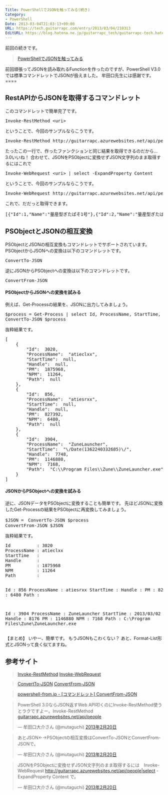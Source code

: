 ```yaml
---
Title: PowerShellでJSONを触ってみる(続き)
Category:
- PowerShell
Date: 2013-03-04T21:03:13+09:00
URL: https://tech.guitarrapc.com/entry/2013/03/04/210313
EditURL: https://blog.hatena.ne.jp/guitarrapc_tech/guitarrapc-tech.hatenablog.com/atom/entry/11696248318757675572
---
```


<p>前回の続きです。</p>
<blockquote><a href="http://guitarrapc.wordpress.com/2013/02/20/powershell%e3%81%a7JSON%e3%82%92%e8%a7%a6%e3%81%a3%e3%81%a6%e3%81%bf%e3%82%8b/" target="_blank">PowerShellでJSONを触ってみる </a></blockquote>
<p>前回頑張ってJSONを読み取れるFunctionを作ったのですが、PowerShell V3.0では標準コマンドレットでJSONが扱えました。 牟田口先生には感謝です。 ====</p>
<h2>RestAPIからJSONを取得するコマンドレット</h2>
<p>このコマンドレットで簡単完了です。</p>
<pre class="brush: powershell">Invoke-RestMethod &lt;uri&gt;
</pre>
<p>ということで、今回のサンプルならこうです。</p>
<pre class="brush: powershell">Invoke-RestMethod http://guitarrapc.azurewebsites.net/api/people
</pre>
<p>たったこの一行で、作ったファンクションと同じ結果を取得できるのだから…3.0いいね！ 合わせて、JSONをPSObjectに変換せずJSON文字列のまま取得するにはこれで</p>
<pre class="brush: powershell">Invoke-WebRequest &lt;uri&gt; | select -ExpandProperty Content 
</pre>
<p>ということで、今回のサンプルならこうです。</p>
<pre class="brush: powershell">Invoke-WebRequest http://guitarrapc.azurewebsites.net/api/people | select -ExpandProperty Content 
</pre>
<p>これで、だだっと取得できます。</p>
<pre class="brush: powershell">[{"Id":1,"Name":"量産型ぎたぱそ1号"},{"Id":2,"Name":"量産型ぎたぱそ2号"},{"Id":3,"Name":"量産型ぎたぱそ3号"},{"Id":4,"N......
</pre>
<h2>PSObjectとJSONの相互変換</h2>
<p>PSObjectとJSONの相互変換もコマンドレットでサポートされています。 PSObjectからJSONへの変換は以下のコマンドレットです。</p>
<pre class="brush: powershell">ConvertTo-JSON
</pre>
<p>逆にJSONからPSObjectへの変換は以下のコマンドレットです。</p>
<pre class="brush: powershell">ConvertFrom-JSON
</pre>
<h4>PSObjectからJSONへの変換を試みる</h4>
<p>例えば、Get-Processの結果を、JSONに出力してみましょう。</p>
<pre class="brush: powershell">$process = Get-Process | select Id, ProcessName, StartTime, Handle, PM, NPM, Path
ConvertTo-JSON $process
</pre>
<p>抜粋結果です。</p>
<pre class="brush: powershell">[
	{
		"Id":  3020,
		"ProcessName":  "atieclxx",
		"StartTime":  null,
		"Handle":  null,
		"PM":  1875968,
		"NPM":  11264,
		"Path":  null
	},
	{
		"Id":  856,
		"ProcessName":  "atiesrxx",
		"StartTime":  null,
		"Handle":  null,
		"PM":  827392,
		"NPM":  6480,
		"Path":  null
	},
	{
		"Id":  3904,
		"ProcessName":  "ZuneLauncher",
		"StartTime":  "\/Date(1362240332685)\/",
		"Handle":  7748,
		"PM":  1146880,
		"NPM":  7168,
		"Path":  "C:\\Program Files\\Zune\\ZuneLauncher.exe"
	}
]
</pre>
<h4>JSONからPSObjectへの変換を試みる</h4>
<p>逆に、JSONデータをPSObjectに変換することも簡単です。 先ほどJSONに変換したGet-Processの結果をPSObjectに再変換してみましょう。</p>
<pre class="brush: powershell">$JSON =　ConvertTo-JSON $process
ConvertFrom-JSON $JSON
</pre>
<p>抜粋結果です。</p>
<pre class="brush: powershell">Id          : 3020
ProcessName : atieclxx
StartTime   : 
Handle      : 
PM          : 1875968
NPM         : 11264
Path        : 

Id          : 856
ProcessName : atiesrxx
StartTime   : 
Handle      : 
PM          : 827392
NPM         : 6480
Path        : 

Id          : 3904
ProcessName : ZuneLauncher
StartTime   : 2013/03/02 16:05:32
Handle      : 8176
PM          : 1146880
NPM         : 7168
Path        : C:\Program Files\Zune\ZuneLauncher.exe
</pre>
<p>【まとめ】 いやー、簡単です。 もうJSONもこわくない？ あと、Format-List形式とJSONって良く似てますね。</p>
<h2>参考サイト</h2>
<blockquote><a href="http://technet.microsoft.com/en-us/library/hh849971.aspx" target="_blank">Invoke-RestMethod</a> <a href="http://technet.microsoft.com/en-us/library/hh849901.aspx" target="_blank">Invoke-WebRequest</a></blockquote>
<blockquote><a href="http://technet.microsoft.com/en-us/library/hh849922.aspx" target="_blank">ConvertTo-JSON</a> <a href="http://technet.microsoft.com/en-us/library/hh849898.aspx" target="_blank">ConvertFrom-JSON</a></blockquote>
<blockquote><a href="http://blog.powershell-from.jp/?p=1826" target="_blank">powershell-from.jp - [コマンドレット] ConvertFrom-JSON</a></blockquote>
<blockquote class="twitter-tweet" lang="ja">
<p>PowerShell 3.0ならJSON返すWeb API叩くのにInvoke-RestMethod使うとラクですよー。Invoke-RestMethod <a title="http://guitarrapc.azurewebsites.net/api/people" href="http://t.co/e0rBuncR">guitarrapc.azurewebsites.net/api/people</a></p>
— 牟田口大介さん (@mutaguchi) <a href="https://twitter.com/mutaguchi/status/304232249488969729">2013年2月20日</a></blockquote>
<blockquote class="twitter-tweet" lang="ja">
<p>あとJSON←→PSObjectの相互変換はConvertTo-JSONとConvertFrom-JSONで。</p>
— 牟田口大介さん (@mutaguchi) <a href="https://twitter.com/mutaguchi/status/304232813945827328">2013年2月20日</a></blockquote>
<blockquote class="twitter-tweet" lang="ja">
<p>JSONをPSObjectに変換せずJSON文字列のまま取得するには　Invoke-WebRequest <a href="http://guitarrapc.azurewebsites.net/api/people|select">http://guitarrapc.azurewebsites.net/api/people|select</a> -ExpandProperty Content で。</p>
— 牟田口大介さん (@mutaguchi) <a href="https://twitter.com/mutaguchi/status/304233514403000320">2013年2月20日</a></blockquote>
